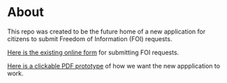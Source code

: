 # About 
This repo was created to be the future home of a new application for citizens to submit Freedom of Information (FOI) requests.

[Here is the existing online form](https://forms.gov.bc.ca/governments/foi/) for submitting FOI requests.

[Here is a clickable PDF prototype](https://github.com/bcgov/foi-requests/raw/master/FOI_Alpha_prototype.pdf) of how we want the new appplication to work.
